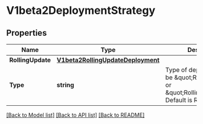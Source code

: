 # V1beta2DeploymentStrategy

## Properties
Name | Type | Description | Notes
------------ | ------------- | ------------- | -------------
**RollingUpdate** | [**V1beta2RollingUpdateDeployment**](v1beta2.RollingUpdateDeployment.md) |  | [optional] 
**Type** | **string** | Type of deployment. Can be \&quot;Recreate\&quot; or \&quot;RollingUpdate\&quot;. Default is RollingUpdate. | [optional] 

[[Back to Model list]](../README.md#documentation-for-models) [[Back to API list]](../README.md#documentation-for-api-endpoints) [[Back to README]](../README.md)


